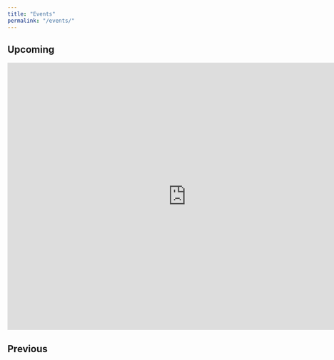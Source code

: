 ```yaml
---
title: "Events"
permalink: "/events/"
---
```


## Upcoming

<iframe src="https://calendar.google.com/calendar/embed?src=mph7f0g5g9fr7488r9dd7lh3p8%40group.calendar.google.com&ctz=Europe%2FLondon" style="border: 0" width="800" height="600" frameborder="0" scrolling="no"></iframe>

## Previous
